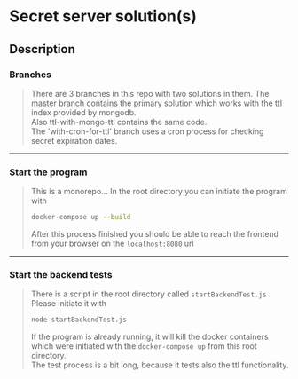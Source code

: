 # Secret server solution(s)

## Description  
  
    

### Branches
> There are 3 branches in this repo with two solutions in them.
> The master branch contains the primary solution which works with the ttl index provided by mongodb.  
> Also ttl-with-mongo-ttl contains the same code.  
> The 'with-cron-for-ttl' branch uses a cron process for checking secret expiration dates.
---
### Start the program
> This is a monorepo... In the root directory you can initiate the program with 
> ```sh
> docker-compose up --build
> ```
> After this process finished you should be able to reach the frontend from your browser on the `localhost:8080` url
---
### Start the backend tests
> There is a script in the root directory called `startBackendTest.js`
> Please initiate it with
> ```sh
> node startBackendTest.js
> ```
> If the program is already running, it will kill the docker containers which were initiated with the `docker-compose up` from this root directory.  
> The test process is a bit long, because it tests also the ttl functionality.